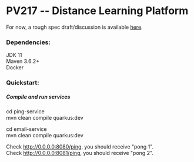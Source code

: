 # PV217 -- Distance Learning Platform

For now, a rough spec draft/discussion is available [here](https://github.com/paveltobias/pv217/wiki/Project-Domain-Discussion).


### Dependencies:
JDK 11  
Maven 3.6.2+  
Docker


### Quickstart:  
##### Compile and run services
cd ping-service  
mvn clean compile quarkus:dev

cd email-service  
mvn clean compile quarkus:dev

Check http://0.0.0.0:8080/ping, you should receive "pong 1".  
Check http://0.0.0.0:8081/ping, you should receive "pong 2".